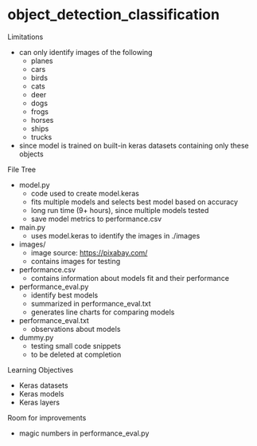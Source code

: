 # object_detection_classification

Limitations
* can only identify images of the following
    * planes
    * cars
    * birds
    * cats
    * deer
    * dogs
    * frogs
    * horses
    * ships
    * trucks
* since model is trained on built-in keras datasets containing only these objects 


File Tree
* model.py 
    * code used to create model.keras
    * fits multiple models and selects best model based on accuracy
    * long run time (9+ hours), since multiple models tested
    * save model metrics to performance.csv
* main.py 
    * uses model.keras to identify the images in ./images
* images/
    * image source: https://pixabay.com/
    * contains images for testing
* performance.csv
    * contains information about models fit and their performance
* performance_eval.py
    * identify best models
    * summarized in performance_eval.txt
    * generates line charts for comparing models 
* performance_eval.txt
    * observations about models
* dummy.py
    * testing small code snippets
    * to be deleted at completion


Learning Objectives
* Keras datasets
* Keras models
* Keras layers

Room for improvements
* magic numbers in performance_eval.py